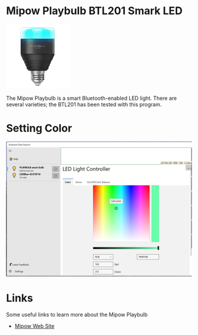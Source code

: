 ﻿# Mipow Playbulb BTL201 Smark LED

![Mipow Playbulb](../DevicePictures/Mipow_Playbulb_BTL201-175.png)

The Mipow Playbulb is a smart Bluetooth-enabled LED light. There are 
several varieties; the BTL201 has been tested with this program.

# Setting Color
![Color](../ScreenShots/Light_Mipow_Playbulb_BTL201.png)

# Links
Some useful links to learn more about the Mipow Playbulb

* [Mipow Web Site](https://www.mipow.com/collections/smart-lighting-selection/products/mipow-smart-bulb)
